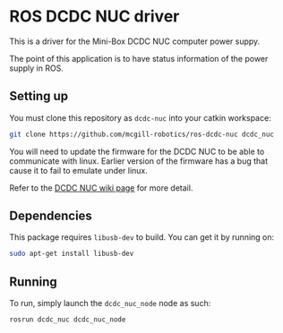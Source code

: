 # ROS DCDC NUC driver

This is a driver for the Mini-Box DCDC NUC computer power suppy.

The point of this application is to have status information of the power
supply in ROS.

## Setting up

You must clone this repository as `dcdc-nuc` into your catkin workspace:
```bash
git clone https://github.com/mcgill-robotics/ros-dcdc-nuc dcdc_nuc
```

You will need to update the firmware for the DCDC NUC to be able to communicate
with linux. Earlier version of the firmware has a bug that cause it to fail to
emulate under linux.

Refer to the [DCDC NUC wiki page](http://wiki.mini-box.com/index.php?title=DCDC-NUC#Bootloader_Mode)
for more detail.

## Dependencies

This package requires `libusb-dev` to build. You can get it by running on:

```bash
sudo apt-get install libusb-dev
```
## Running

To run, simply launch the `dcdc_nuc_node` node as such:

```bash
rosrun dcdc_nuc dcdc_nuc_node
```
